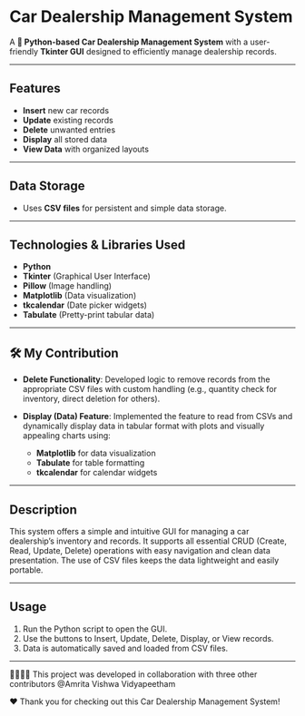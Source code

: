# Car Dealership Management System

A **🐍 Python-based Car Dealership Management System** with a user-friendly **Tkinter GUI** designed to efficiently manage dealership records.

---

## Features

- **Insert** new car records  
- **Update** existing records  
- **Delete** unwanted entries  
- **Display** all stored data  
- **View Data** with organized layouts  

---

## Data Storage

- Uses **CSV files** for persistent and simple data storage.

---

## Technologies & Libraries Used

- **Python**  
- **Tkinter** (Graphical User Interface)  
- **Pillow** (Image handling)  
- **Matplotlib** (Data visualization)  
- **tkcalendar** (Date picker widgets)  
- **Tabulate** (Pretty-print tabular data)

---

## 🛠 My Contribution

- **Delete Functionality**: Developed logic to remove records from the appropriate CSV files with custom handling (e.g., quantity check for inventory, direct deletion for others).

- **Display (Data) Feature**: Implemented the feature to read from CSVs and dynamically display data in tabular format with plots and visually appealing charts using:
  - **Matplotlib** for data visualization  
  - **Tabulate** for table formatting  
  - **tkcalendar** for calendar widgets

---

## Description

This system offers a simple and intuitive GUI for managing a car dealership’s inventory and records. It supports all essential CRUD (Create, Read, Update, Delete) operations with easy navigation and clean data presentation. The use of CSV files keeps the data lightweight and easily portable.

---

## Usage

1. Run the Python script to open the GUI.  
2. Use the buttons to Insert, Update, Delete, Display, or View records.  
3. Data is automatically saved and loaded from CSV files.

---
🫱🏻‍🫲🏻 This project was developed in collaboration with three other contributors @Amrita Vishwa Vidyapeetham

❤️ Thank you for checking out this Car Dealership Management System!
